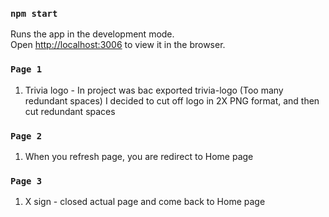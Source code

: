 ### `npm start`

Runs the app in the development mode.\
Open [http://localhost:3006](http://localhost:3006) to view it in the browser.

### `Page 1`

1. Trivia logo - In project was bac exported trivia-logo (Too many redundant spaces)
I decided to cut off logo in 2X PNG format, and then cut redundant spaces

### `Page 2`

1. When you refresh page, you are redirect to Home page

### `Page 3`

1. X sign - closed actual page and come back to Home page


